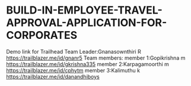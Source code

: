 # BUILD-IN-EMPLOYEE-TRAVEL-APPROVAL-APPLICATION-FOR-CORPORATES
Demo link for Trailhead
Team Leader:Gnanasownthiri R
https://trailblazer.me/id/gnanr5
Team members:
member 1:Gopikrishna m
https://trailblazer.me/id/gkrishna335
member 2:Karpagamoorthi m
https://trailblazer.me/id/cphytm
member 3:Kalimuthu k
https://trailblazer.me/id/danandhiboys
